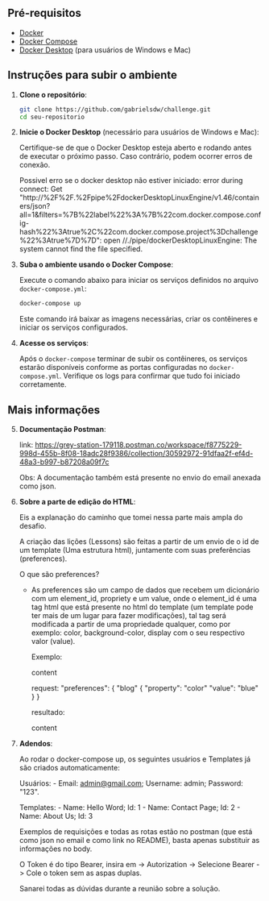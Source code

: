 ## Pré-requisitos

- [Docker](https://docs.docker.com/get-docker/)
- [Docker Compose](https://docs.docker.com/compose/install/)
- [Docker Desktop](https://www.docker.com/products/docker-desktop/) (para usuários de Windows e Mac)

## Instruções para subir o ambiente


1. **Clone o repositório**:

   ```bash
   git clone https://github.com/gabrielsdw/challenge.git
   cd seu-repositorio
   ```


2. **Inicie o Docker Desktop** (necessário para usuários de Windows e Mac):

   Certifique-se de que o Docker Desktop esteja aberto e rodando antes de executar o próximo passo. Caso contrário, podem ocorrer erros de conexão.

   Possivel erro se o docker desktop não estiver iniciado: 
      error during connect: Get "http://%2F%2F.%2Fpipe%2FdockerDesktopLinuxEngine/v1.46/containers/json?all=1&filters=%7B%22label%22%3A%7B%22com.docker.compose.config-hash%22%3Atrue%2C%22com.docker.compose.project%3Dchallenge%22%3Atrue%7D%7D": open //./pipe/dockerDesktopLinuxEngine: The system cannot find the file specified.


3. **Suba o ambiente usando o Docker Compose**:

   Execute o comando abaixo para iniciar os serviços definidos no arquivo `docker-compose.yml`:

   ```bash
   docker-compose up
   ```

   Este comando irá baixar as imagens necessárias, criar os contêineres e iniciar os serviços configurados.


4. **Acesse os serviços**:

   Após o `docker-compose` terminar de subir os contêineres, os serviços estarão disponíveis conforme as portas configuradas no `docker-compose.yml`. Verifique os logs para confirmar que tudo foi iniciado corretamente.


## Mais informações


5. **Documentação Postman**:

   link: https://grey-station-179118.postman.co/workspace/f8775229-998d-455b-8f08-18adc28f9386/collection/30592972-91dfaa2f-ef4d-48a3-b997-b87208a09f7c

   Obs: A documentação também está presente no envio do email anexada como json.


6. **Sobre a parte de edição do HTML**:

   Eis a explanação do caminho que tomei nessa parte mais ampla do desafio.

   A criação das lições (Lessons) são feitas a partir de um envio de o id de um template (Uma estrutura html), 
   juntamente com suas preferências (preferences).

   O que são preferences?
      - As preferences são um campo de dados que recebem um dicionário com um element_id, propriety e um value, onde
      o element_id é uma tag html que está presente no html do template (um template pode ter mais de um lugar para fazer modificações), tal tag será modificada a partir de uma propriedade qualquer, como por exemplo: color, background-color, display com o seu respectivo valor (value).

         Exemplo:
            <html>
               <div id="{{blog}}">
                  content
               </div>
            </html>
            
         request:
            "preferences": {
               "blog" {
                  "property": "color"
                  "value": "blue"
               }
            }
         
         resultado:
            <html>
               <div id="blog">
                  content
               </div>
            </html>
            <script>document.getElementById('blog').style.color = "blue"</script>


7. **Adendos**:

   Ao rodar o docker-compose up, os seguintes usuários e Templates já são criados automaticamente:

      Usuários: 
       - Email: admin@gmail.com; Username: admin; Password: "123".

      Templates:
       - Name: Hello Word; Id: 1
       - Name: Contact Page; Id: 2
       - Name: About Us; Id: 3 


   Exemplos de requisições e todas as rotas estão no postman (que está como json no email e como link no README),
   basta apenas substituir as informações no body.

   O Token é do tipo Bearer, insira em -> Autorization -> Selecione Bearer -> Cole o token sem as aspas duplas.

   Sanarei todas as dúvidas durante a reunião sobre a solução. 